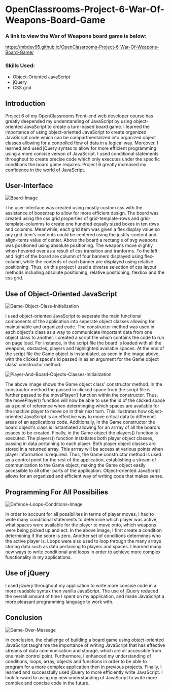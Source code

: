 # OpenClassrooms-Project-6-War-Of-Weapons-Board-Game

### A link to view the War of Weapons board game is below:
https://mbdev95.github.io/OpenClassrooms-Project-6-War-Of-Weapons-Board-Game/

### Skills Used:
- Object-Oriented JavaScript
- jQuery
- CSS grid

## Introduction
Project 6 of my OpenClassrooms Front-end web developer course has greatly deepended my understanding of JavaScript by using object-oriented JavaScript to create a turn-based board game.  I learned the importance of using object-oriented JavaScript to create organized JavaScript code which can be compartmentalized into organized object classes allowing for a controlled flow of data in a logical way.  Moreover, I learned and used jQuery syntax to allow for more efficient programming using a more concise verson of JavaScript. I used conditional statements throughout to create precise code which only executes under the specific conditions the board game requires.  Project 6 greatly increased my confidence in the world of JavaScript.

## User-Interface
![Board-Image](https://user-images.githubusercontent.com/77469447/128060219-11a46fff-21e2-47a5-a005-c77069660b74.PNG)

The user-interface was created using mostly custom css with the assistance of bootstrap to allow for more efficient design. The board was created using the css grid properties of grid-template-rows and grid-template-columms to create one hundred equally sized boxes in ten rows and columns.  Meanwhile, each grid item was given a flex display value so any grid item's contents could be centered using the justify-content and align-items value of center.  Above the board a rectangle of svg weapons was positioned using absolute positioning.  The weapons move slightly when hovered over as a result of css transition and tranforms.  To the left and right of the board are column of four banners displayed using flex-column, while the contents of each banner are displayed using relative positioning.  Thus, on this project I used a diverse selection of css layout methods including absolute positioning, relative positioning, flexbox and the css grid.

## Use of Object-Oriented JavaScript
![Game-Object-Class-Initialization](https://user-images.githubusercontent.com/77469447/128060307-4945a614-70ef-4964-aeb4-190d1cb2fe74.PNG)

I used object-oriented JavaScript to seperate the main functional components of the application into seperate object classes allowing for maintainable and organized code. The constructor method was used in each object's class as a way to communicate important data from one object class to another.  I created a script file which contains the code to run on page load. For instance, in the script file the board is loaded with all the weapons, obstacles, players and highlighted available spaces.  At the end of the script file the Game object is instantiated, as seen in the image above, with the clicked space's id passed in as an argument for the Game object class' constructor method. 

![Player-And-Board-Objects-Classes-Initialization](https://user-images.githubusercontent.com/77469447/128060331-a567eaf1-2e1f-47ed-9a7e-2127404e44f3.PNG)

The above image shows the Game object class' constructor method.  In the constructor method the passed in clicked space from the script file is further passed to the movePlayer() function within the constructor.  Thus, the movePlayer() function will now be able to use the id of the clicked space as a point of reference when determinging which spaces are available for the inactive player to move on in their next turn.  This illustrates how object-oriented JavaScript is an effective way to move critcal data to differenct areas of an applications code. Additionally, in the Game constructor the board object's class is instantiated allowing for an arrray of all the board's psaces to be created. Finally, in the Game object the players() function is executed. The players() function instatiates both player object classes, passing in data pertaining to each player.  Both player object classes are stored in a returned array.  This arrray will be access at various points when player information is required. Thus, the Game constructor method is used as a control point for the rest of the application, establishing a stream of communication to the Game object, making the Game object easily accessible to all other parts of the application. Object-oriented JavaScript allows for an organized and efficient way of writing code that makes sense. 

## Programming For All Possibilies
![Defence-Loops-Conditions-Image](https://user-images.githubusercontent.com/77469447/128060406-4ec3af62-f76d-4246-8f58-2132d25e8835.PNG)

In order to account for all possibilites in terms of player moves, I had to write many conditional statements to determine which player was active, what spaces were available for the player to move onto, which weapons were being picked up and ect.  In the above image, I first create a condition determining if the score is zero.  Another set of conditions determines who the active player is.  Loops were also used to loop through the many arrays storing data such as data pertaining to players and spaces. I learned many new ways to write conditional and loops in order to achieve more complex functionality in my applications.

## Use of jQuery
I used jQuery throughout my application to write more concise code in a more readable syntax then vanilla JavaScript.  The use of jQuery reduced the overall amount of time I spent on my application, and made JavaScript a more pleasant programming language to work with.

## Conclusion
![Game-Over-Message](https://user-images.githubusercontent.com/77469447/128060489-7ee1a452-08e4-43e6-aeac-fc68bcf1ac56.PNG)

In conclusion, the challenge of building a board game using object-oriented JavaScript taught me the importance of writing JavaScript that has effective streams of data communication and storage, which are all accessible from one main control point.  Furthermore, I enhanced my understanding of conditions, loops, array, objects and functions in order to be able to program for a more complex application then in previous projects. Finally, I learned and successfully used jQuery to more efficiently write JavaScript.  I look forward to using my new understanding of JavaScript to write more complex and concise code in the future.
